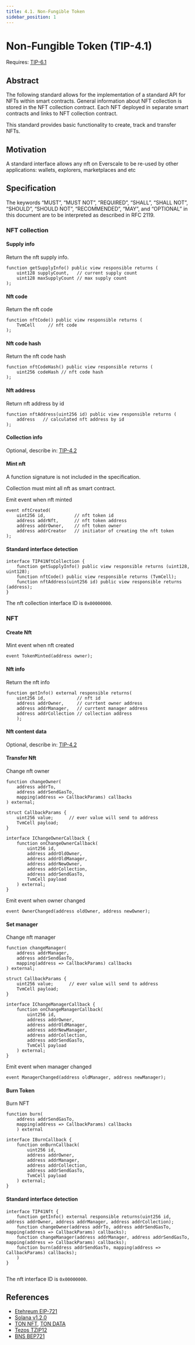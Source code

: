 ```yaml
---
title: 4.1. Non-Fungible Token
sidebar_position: 1
---
```


# Non-Fungible Token (TIP-4.1)

Requires: [TIP-6.1](./../TIP-6/1.md)

## Abstract

The following standard allows for the implementation of a standard API for NFTs within smart contracts. General information about NFT collection is stored in the NFT collection contract. Each NFT deployed in separate smart contracts and links to NFT collection contract.

This standard provides basic functionality to create, track and transfer NFTs.

## Motivation

A standard interface allows any nft on Everscale to be re-used by other applications: wallets, explorers, marketplaces and etc

## Specification

The keywords “MUST”, “MUST NOT”, “REQUIRED”, “SHALL”, “SHALL NOT”, “SHOULD”, “SHOULD NOT”, “RECOMMENDED”, “MAY”, and “OPTIONAL” in this document are to be interpreted as described in RFC 2119.

### NFT collection

#### Supply info

Return the nft supply info.

```solidity
function getSupplyInfo() public view responsible returns (
    uint128 supplyCount,   // current supply count
    uint128 maxSupplyCount // max supply count
);
```

#### Nft code

Return the nft code

```solidity
function nftCode() public view responsible returns (
    TvmCell     // nft code
);
```

#### Nft code hash

Return the nft code hash

```solidity
function nftCodeHash() public view responsible returns (
    uint256 codeHash // nft code hash
);
```

#### Nft address

Return nft address by id

```solidity
function nftAddress(uint256 id) public view responsible returns (
    address   // calculated nft address by id
);
```

#### Collection info

Optional, describe in: [TIP-4.2](./../TIP-4/2.md)

#### Mint nft

A function signature is not included in the specification. 

Collection must mint all nft as smart contract.

Emit event when nft minted

```solidity
event nftCreated(
    uint256 id,           // nft token id
    address addrNft,      // nft token address
    address addrOwner,    // nft token owner
    address addrCreator   // initiator of creating the nft token
);
```

#### Standard interface detection

```solidity
interface TIP41NftCollection {
    function getSupplyInfo() public view responsible returns (uint128, uint128);
    function nftCode() public view responsible returns (TvmCell);
    function nftAddress(uint256 id) public view responsible returns (address);
}
```

The nft collection interface ID is `0x00000000`.

### NFT

#### Create Nft

Mint event when nft created

```solidity
event TokenMinted(address owner);
```

#### Nft info

Return the nft info

```solidity
function getInfo() external responsible returns(
    uint256 id,            // nft id
    address addrOwner,     // currtent owner address
    address addrManager,   // currtent manager address
    address addrCollection // collection address 
    );
```

#### Nft content data

Optional, describe in: [TIP-4.2](./../TIP-4/2.md)

#### Transfer Nft

Change nft owner

```solidity
function changeOwner(
    address addrTo,
    address addrSendGasTo, 
    mapping(address => CallbackParams) callbacks
) external;

struct CallbackParams {
    uint256 value;      // ever value will send to address
    TvmCell payload;
}

interface IChangeOwnerCallback {
    function onChangeOwnerCallback(
        uint256 id,
        address addrOldOwner,
        address addrOldManager,
        address addrNewOwner,
        address addrCollection,
        address addrSendGasTo,
        TvmCell payload
    ) external;
}
```

Emit event when owner changed

```solidity
event OwnerChanged(address oldOwner, address newOwner);
```

#### Set manager

Change nft manager 

```solidity
function changeManager(
    address addrManager,
    address addrSendGasTo,
    mapping(address => CallbackParams) callbacks
) external;

struct CallbackParams {
    uint256 value;      // ever value will send to address
    TvmCell payload;
}

interface IChangeManagerCallback {
    function onChangeManagerCallback(
        uint256 id,
        address addrOwner,
        address addrOldManager,
        address addrNewManager,
        address addrCollection,
        address addrSendGasTo,
        TvmCell payload
    ) external;
}
```

Emit event when manager changed

```solidity
event ManagerChanged(address oldManager, address newManager);
```

#### Burn Token

Burn NFT

```solidity
function burn(
    address addrSendGasTo,
    mapping(address => CallbackParams) callbacks
    ) external

interface IBurnCallback {
    function onBurnCallback(
        uint256 id,
        address addrOwner,
        address addrManager,
        address addrCollection,
        address addrSendGasTo,
        TvmCell payload
    ) external;
}
```


#### Standard interface detection

```solidity
interface TIP41Nft {
    function getInfo() external responsible returns(uint256 id, address addrOwner, address addrManager, address addrCollection);
    function changeOwner(address addrTo, address addrSendGasTo, mapping(address => CallbackParams) callbacks);
    function changeManager(address addrManager, address addrSendGasTo, mapping(address => CallbackParams) callbacks);
    function burn(address addrSendGasTo, mapping(address => CallbackParams) callbacks);
    )
}


```

The nft interface ID is `0x00000000`.

## References

- [Etehreum EIP-721](https://eips.ethereum.org/EIPS/eip-721)
- [Solana v1.2.0](https://docs.metaplex.com/token-metadata/specification)
- [TON NFT](https://github.com/ton-blockchain/TIPs/issues/62), [TON DATA](https://github.com/ton-blockchain/TIPs/issues/64)
- [Tezos TZIP12](https://gitlab.com/tezos/tzip/-/blob/master/proposals/tzip-12/tzip-12.md)
- [BNS BEP721](https://docs.binance.org/smart-chain/developer/nft-metadata-standard.html)

